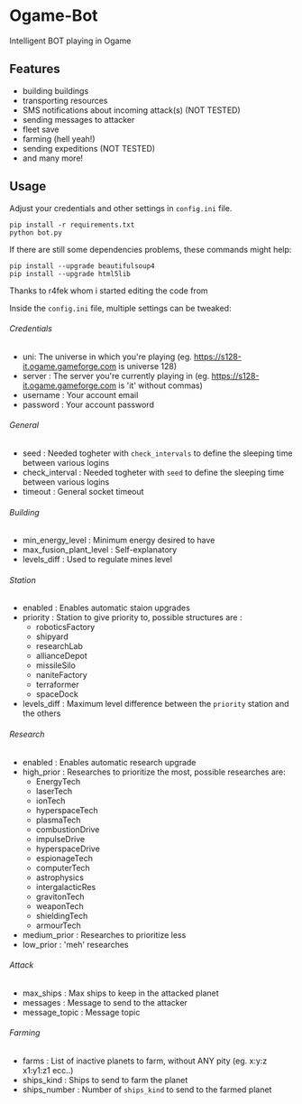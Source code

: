 # Ogame-Bot 

Intelligent BOT playing in Ogame

## Features

* building buildings
* transporting resources
* SMS notifications about incoming attack(s) (NOT TESTED)
* sending messages to attacker
* fleet save
* farming (hell yeah!)
* sending expeditions (NOT TESTED)
* and many more!

## Usage

Adjust your credentials and other settings in `config.ini` file.

    pip install -r requirements.txt
    python bot.py
    
If there are still some dependencies problems, these commands might help:

    pip install --upgrade beautifulsoup4
    pip install --upgrade html5lib

Thanks to r4fek whom i started editing the code from

Inside the `config.ini` file, multiple settings can be tweaked:

###### Credentials
 - uni: The universe in which you're playing (eg. https://s128-it.ogame.gameforge.com is universe 128)
 - server : The server you're currently playing in (eg. https://s128-it.ogame.gameforge.com is 'it' without commas)
 - username : Your account email
 - password : Your account password

###### General
 - seed : Needed togheter with `check_intervals` to define the sleeping time between various logins
 - check_interval : Needed togheter with `seed` to define the sleeping time between various logins
 - timeout : General socket timeout

###### Building
 - min_energy_level : Minimum energy desired to have
 - max_fusion_plant_level : Self-explanatory
 - levels_diff : Used to regulate mines level

###### Station
 - enabled : Enables automatic staion upgrades
 - priority : Station to give priority to, possible structures are : 
   - roboticsFactory
   - shipyard
   - researchLab
   - allianceDepot
   - missileSilo
   - naniteFactory
   - terraformer
   - spaceDock
 - levels_diff : Maximum level difference between the `priority` station and the others

###### Research
 - enabled : Enables automatic research upgrade
 - high_prior : Researches to prioritize the most, possible researches are:    
   - EnergyTech
   - laserTech 
   - ionTech
   - hyperspaceTech
   - plasmaTech
   - combustionDrive
   - impulseDrive
   - hyperspaceDrive
   - espionageTech
   - computerTech
   - astrophysics
   - intergalacticRes
   - gravitonTech
   - weaponTech
   - shieldingTech
   - armourTech
 - medium_prior : Researches to prioritize less
 - low_prior : 'meh' researches

###### Attack
 - max_ships : Max ships to keep in the attacked planet
 - messages : Message to send to the attacker
 - message_topic : Message topic

###### Farming
 - farms : List of inactive planets to farm, without ANY pity (eg. x:y:z x1:y1:z1 ecc..)
 - ships_kind : Ships to send to farm the planet
 - ships_number : Number of `ships_kind` to send to the farmed planet
